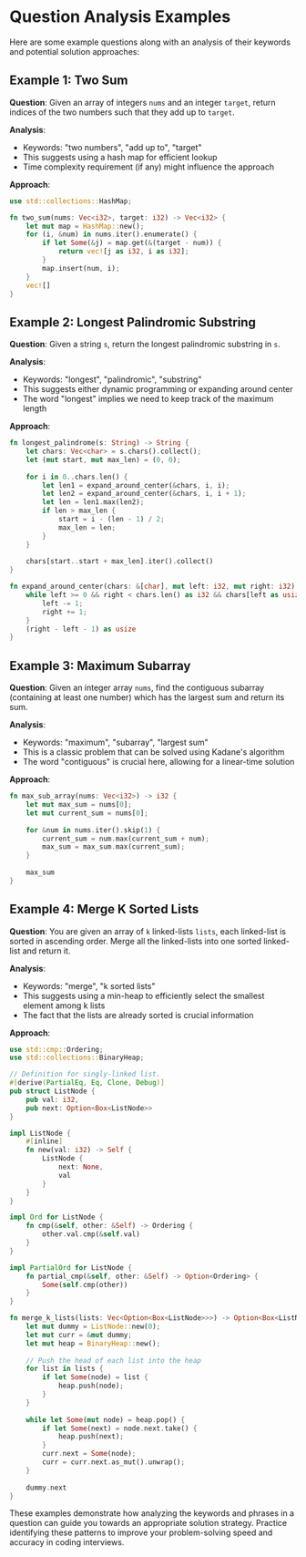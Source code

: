 # Question Analysis Examples

Here are some example questions along with an analysis of their keywords and potential solution approaches:

## Example 1: Two Sum

**Question**: Given an array of integers `nums` and an integer `target`, return indices of the two numbers such that they add up to `target`.

**Analysis**:
- Keywords: "two numbers", "add up to", "target"
- This suggests using a hash map for efficient lookup
- Time complexity requirement (if any) might influence the approach

**Approach**:
```rust
use std::collections::HashMap;

fn two_sum(nums: Vec<i32>, target: i32) -> Vec<i32> {
    let mut map = HashMap::new();
    for (i, &num) in nums.iter().enumerate() {
        if let Some(&j) = map.get(&(target - num)) {
            return vec![j as i32, i as i32];
        }
        map.insert(num, i);
    }
    vec![]
}
```

## Example 2: Longest Palindromic Substring

**Question**: Given a string `s`, return the longest palindromic substring in `s`.

**Analysis**:
- Keywords: "longest", "palindromic", "substring"
- This suggests either dynamic programming or expanding around center
- The word "longest" implies we need to keep track of the maximum length

**Approach**:
```rust
fn longest_palindrome(s: String) -> String {
    let chars: Vec<char> = s.chars().collect();
    let (mut start, mut max_len) = (0, 0);
    
    for i in 0..chars.len() {
        let len1 = expand_around_center(&chars, i, i);
        let len2 = expand_around_center(&chars, i, i + 1);
        let len = len1.max(len2);
        if len > max_len {
            start = i - (len - 1) / 2;
            max_len = len;
        }
    }
    
    chars[start..start + max_len].iter().collect()
}

fn expand_around_center(chars: &[char], mut left: i32, mut right: i32) -> usize {
    while left >= 0 && right < chars.len() as i32 && chars[left as usize] == chars[right as usize] {
        left -= 1;
        right += 1;
    }
    (right - left - 1) as usize
}
```

## Example 3: Maximum Subarray

**Question**: Given an integer array `nums`, find the contiguous subarray (containing at least one number) which has the largest sum and return its sum.

**Analysis**:
- Keywords: "maximum", "subarray", "largest sum"
- This is a classic problem that can be solved using Kadane's algorithm
- The word "contiguous" is crucial here, allowing for a linear-time solution

**Approach**:
```rust
fn max_sub_array(nums: Vec<i32>) -> i32 {
    let mut max_sum = nums[0];
    let mut current_sum = nums[0];
    
    for &num in nums.iter().skip(1) {
        current_sum = num.max(current_sum + num);
        max_sum = max_sum.max(current_sum);
    }
    
    max_sum
}
```

## Example 4: Merge K Sorted Lists

**Question**: You are given an array of `k` linked-lists `lists`, each linked-list is sorted in ascending order. Merge all the linked-lists into one sorted linked-list and return it.

**Analysis**:
- Keywords: "merge", "k sorted lists"
- This suggests using a min-heap to efficiently select the smallest element among k lists
- The fact that the lists are already sorted is crucial information

**Approach**:
```rust
use std::cmp::Ordering;
use std::collections::BinaryHeap;

// Definition for singly-linked list.
#[derive(PartialEq, Eq, Clone, Debug)]
pub struct ListNode {
    pub val: i32,
    pub next: Option<Box<ListNode>>
}

impl ListNode {
    #[inline]
    fn new(val: i32) -> Self {
        ListNode {
            next: None,
            val
        }
    }
}

impl Ord for ListNode {
    fn cmp(&self, other: &Self) -> Ordering {
        other.val.cmp(&self.val)
    }
}

impl PartialOrd for ListNode {
    fn partial_cmp(&self, other: &Self) -> Option<Ordering> {
        Some(self.cmp(other))
    }
}

fn merge_k_lists(lists: Vec<Option<Box<ListNode>>>) -> Option<Box<ListNode>> {
    let mut dummy = ListNode::new(0);
    let mut curr = &mut dummy;
    let mut heap = BinaryHeap::new();
    
    // Push the head of each list into the heap
    for list in lists {
        if let Some(node) = list {
            heap.push(node);
        }
    }
    
    while let Some(mut node) = heap.pop() {
        if let Some(next) = node.next.take() {
            heap.push(next);
        }
        curr.next = Some(node);
        curr = curr.next.as_mut().unwrap();
    }
    
    dummy.next
}
```

These examples demonstrate how analyzing the keywords and phrases in a question can guide you towards an appropriate solution strategy. Practice identifying these patterns to improve your problem-solving speed and accuracy in coding interviews.
